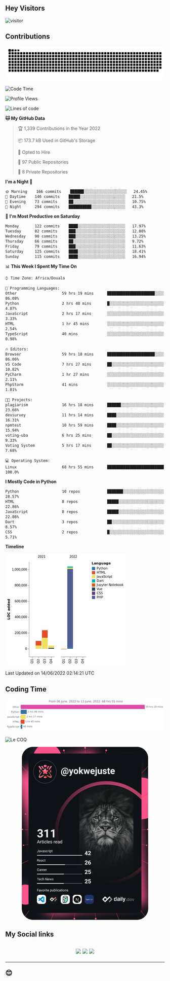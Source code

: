 ## Hey Visitors
![visitor](https://profile-counter.glitch.me/yokwejuste/count.svg)

## Contributions
<p align="center">
  <img src="https://raw.githubusercontent.com/yokwejuste/yokwejuste/output/github-contribution-grid-snake.svg" />
</p>

<!--START_SECTION:waka-->
![Code Time](http://img.shields.io/badge/Code%20Time-923%20hrs%208%20mins-blue)

![Profile Views](http://img.shields.io/badge/Profile%20Views-157-blue)

![Lines of code](https://img.shields.io/badge/From%20Hello%20World%20I%27ve%20Written-1%20Million%20lines%20of%20code-blue)

**🐱 My GitHub Data** 

> 🏆 1,339 Contributions in the Year 2022
 > 
> 📦 173.7 kB Used in GitHub's Storage 
 > 
> 💼 Opted to Hire
 > 
> 📜 97 Public Repositories 
 > 
> 🔑 8 Private Repositories  
 > 
**I'm a Night 🦉** 

```text
🌞 Morning    166 commits    ██████░░░░░░░░░░░░░░░░░░░   24.45% 
🌆 Daytime    146 commits    █████░░░░░░░░░░░░░░░░░░░░   21.5% 
🌃 Evening    73 commits     ██░░░░░░░░░░░░░░░░░░░░░░░   10.75% 
🌙 Night      294 commits    ██████████░░░░░░░░░░░░░░░   43.3%

```
📅 **I'm Most Productive on Saturday** 

```text
Monday       122 commits    ████░░░░░░░░░░░░░░░░░░░░░   17.97% 
Tuesday      82 commits     ███░░░░░░░░░░░░░░░░░░░░░░   12.08% 
Wednesday    90 commits     ███░░░░░░░░░░░░░░░░░░░░░░   13.25% 
Thursday     66 commits     ██░░░░░░░░░░░░░░░░░░░░░░░   9.72% 
Friday       79 commits     ███░░░░░░░░░░░░░░░░░░░░░░   11.63% 
Saturday     125 commits    ████░░░░░░░░░░░░░░░░░░░░░   18.41% 
Sunday       115 commits    ████░░░░░░░░░░░░░░░░░░░░░   16.94%

```


📊 **This Week I Spent My Time On** 

```text
⌚︎ Time Zone: Africa/Douala

💬 Programming Languages: 
Other                    59 hrs 19 mins      █████████████████████░░░░   86.08% 
Python                   2 hrs 48 mins       █░░░░░░░░░░░░░░░░░░░░░░░░   4.07% 
JavaScript               2 hrs 17 mins       ░░░░░░░░░░░░░░░░░░░░░░░░░   3.33% 
HTML                     1 hr 45 mins        ░░░░░░░░░░░░░░░░░░░░░░░░░   2.54% 
TypeScript               40 mins             ░░░░░░░░░░░░░░░░░░░░░░░░░   0.98%

🔥 Editors: 
Browser                  59 hrs 18 mins      █████████████████████░░░░   86.06% 
VS Code                  7 hrs 27 mins       ██░░░░░░░░░░░░░░░░░░░░░░░   10.82% 
PyCharm                  1 hr 27 mins        ░░░░░░░░░░░░░░░░░░░░░░░░░   2.11% 
PhpStorm                 41 mins             ░░░░░░░░░░░░░░░░░░░░░░░░░   1.01%

🐱‍💻 Projects: 
plagiarism               16 hrs 18 mins      ██████░░░░░░░░░░░░░░░░░░░   23.66% 
devsurvey                11 hrs 14 mins      ████░░░░░░░░░░░░░░░░░░░░░   16.31% 
npmtest                  10 hrs 59 mins      ████░░░░░░░░░░░░░░░░░░░░░   15.94% 
voting-uba               6 hrs 25 mins       ██░░░░░░░░░░░░░░░░░░░░░░░   9.33% 
Voting System            5 hrs 17 mins       ██░░░░░░░░░░░░░░░░░░░░░░░   7.68%

💻 Operating System: 
Linux                    68 hrs 55 mins      █████████████████████████   100.0%

```

**I Mostly Code in Python** 

```text
Python                   10 repos            ███████░░░░░░░░░░░░░░░░░░   28.57% 
HTML                     8 repos             █████░░░░░░░░░░░░░░░░░░░░   22.86% 
JavaScript               8 repos             █████░░░░░░░░░░░░░░░░░░░░   22.86% 
Dart                     3 repos             ██░░░░░░░░░░░░░░░░░░░░░░░   8.57% 
CSS                      2 repos             █░░░░░░░░░░░░░░░░░░░░░░░░   5.71%

```


**Timeline**

![Chart not found](https://raw.githubusercontent.com/yokwejuste/yokwejuste/master/charts/bar_graph.png) 


 Last Updated on 14/06/2022 02:14:21 UTC
<!--END_SECTION:waka-->

## Coding Time

[![wakatime-stats](https://github.com/yokwejuste/yokwejuste/blob/master/images/stat.svg)](https://wakatime.com/@yokwejuste)

![Le COQ](https://metrics.lecoq.io/yokwejuste/)
<p align="center">
  <a href="#"><img src="https://github.com/yokwejuste/yokwejuste/blob/master/devcard.svg" width="400" alt="Yonkeu K. Steve's Dev Card"/></a>
</p>
<h2>My Social links<h2>
<p align="center">
  <a href="https://twitter.com/yokwejuste"><img src="https://img.shields.io/badge/twitter-%231DA1F2.svg?style=for-the-badge&logo=Twitter&logoColor=white"></a>
  <a href="https://linkedin.com/in/yokwejuste"><img src="https://img.shields.io/badge/linkedin-%230077B5.svg?style=for-the-badge&logo=linkedin&logoColor=white"></a>
  <a href="https://instagram.com/yokwejuste0"><img src="https://img.shields.io/badge/instagram-%23E4405F.svg?style=for-the-badge&logo=Instagram&logoColor=white"></a>
</p>
<hr>
😊
